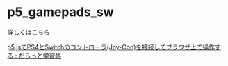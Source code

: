 # p5_gamepads_sw

詳しくはこちら

[p5\.jsでPS4とSwitchのコントローラ\(Joy\-Con\)を接続してブラウザ上で操作する : だらっと学習帳](http://blog.livedoor.jp/reona396/archives/55730062.html)
